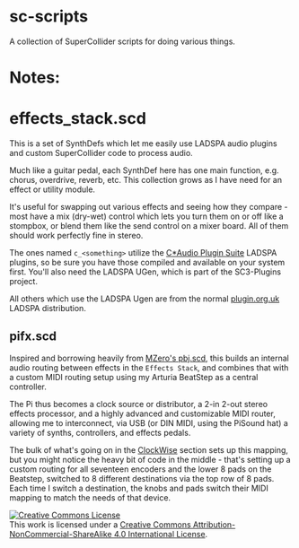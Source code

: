 # sc-scripts
A collection of SuperCollider scripts for doing various things.

# Notes:
# effects_stack.scd
This is a set of SynthDefs which let me easily use LADSPA audio plugins and custom SuperCollider code to process audio.

Much like a guitar pedal, each SynthDef here has one main function, e.g. chorus, overdrive, reverb, etc. This collection grows as I have need for an effect or utility module.

It's useful for swapping out various effects and seeing how they compare - most have a mix (dry-wet) control which lets you turn them on or off like a stompbox, or blend them like the send control on a mixer board. All of them should work perfectly fine in stereo.

The ones named `c_<something>` utilize the [C*Audio Plugin Suite](http://quitte.de/dsp/caps.html#) LADSPA plugins, so be sure you have those compiled and available on your system first. You'll also need the LADSPA UGen, which is part of the SC3-Plugins project.

All others which use the LADSPA Ugen are from the normal [plugin.org.uk](http://plugin.org.uk) LADSPA distribution.

## pifx.scd
Inspired and borrowing heavily from [MZero's pbj.scd](https://github.com/mzero/crunch-clockwise/blob/master/pbj.scd), this builds an internal audio routing between effects in the `Effects Stack`, and combines that with a custom MIDI routing setup using my Arturia BeatStep as a central controller.

The Pi thus becomes a clock source or distributor, a 2-in 2-out stereo effects processor, and a highly advanced and customizable MIDI router, allowing me to interconnect, via USB (or DIN MIDI, using the PiSound hat) a variety of synths, controllers, and effects pedals.

The bulk of what's going on in the [ClockWise](https://github.com/mzero/crunch-clockwise) section sets up this mapping, but you might notice the heavy bit of code in the middle - that's setting up a custom routing for all seventeen encoders and the lower 8 pads on the Beatstep, switched to 8 different destinations via the top row of 8 pads. Each time I switch a destination, the knobs and pads switch their MIDI mapping to match the needs of that device.

<a rel="license" href="http://creativecommons.org/licenses/by-nc-sa/4.0/"><img alt="Creative Commons License" style="border-width:0" src="https://i.creativecommons.org/l/by-nc-sa/4.0/88x31.png" /></a><br />This work is licensed under a <a rel="license" href="http://creativecommons.org/licenses/by-nc-sa/4.0/">Creative Commons Attribution-NonCommercial-ShareAlike 4.0 International License</a>.

